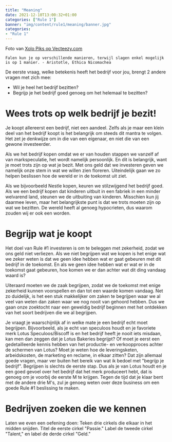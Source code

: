 ```yaml
---
title: "Meaning"
date: 2021-12-10T13:00:32+01:00
categories: ["Rule 1"]
banner: "img/content/rule1/meaning/banner.jpg"
categories: 
- "Rule 1"
---
```


<span class = "image-attribution">
Foto van <a href="https://www.vecteezy.com/vector-art/1967179-toddlers-hugging-each-other"> Xolo Piks op Vecteezy.com</a>
</span>

```
Falen kun je op verschillende manieren, terwijl slagen enkel mogelijk is op 1 manier. - Aristotle, Ethica Nicomachea
```

De eerste vraag, welke betekenis heeft het bedrijf voor jou, brengt 2 andere vragen met zich mee:

- Wil je heel het bedrijf bezitten?
- Begrijp je het bedrijf goed genoeg om het helemaal te bezitten?

# Wees trots op welk bedrijf je bezit!

Je koopt allereerst een bedrijf, niet een aandeel. Zelfs als je maar een klein deel van het bedrijf koopt is het belangrijk om steeds dit mantra te volgen. Het zet je denkwijze om in die van een eigenaar, en niet die van een gewone investeerder.

Als we het bedrijf kopen omdat we er van houden stappen we vanzelf af van markspeculatie, het wordt namelijk persoonlijk. En dit is belangrijk, want je moet trots zijn op wat je bezit. Met ons geld dat we investeren geven we namelijk onze stem in wat we willen zien floreren. Uiteindelijk gaan we zo helpen beslissen hoe de wereld er in de toekomst uit ziet.

Als we bijvoorbeeld Nestle kopen, keuren we stilzwijgend het bedrijf goed. Als we een bedrijf kopen dat kinderen uitbuit in een fabriek in een minder welvarend land, steunen we de uitbuiting van kinderen. Misschien kun jij daarmee leven, maar het belangrijkste punt is dat we trots moeten zijn op wat we bezitten. De wereld heeft al genoeg hypocrieten, dus waarom zouden wij er ook een worden.

# Begrijp wat je koopt

Het doel van Rule #1 investeren is om te beleggen met zekerheid, zodat we ons geld niet verliezen. Als we niet begrijpen wat we kopen is het enige wat we zeker weten is dat we geen idee hebben wat er gaat gebeuren met dit bedrijf in de toekomst. En als we geen idee hebben wat er wat er in de toekomst gaat gebeuren, hoe komen we er dan achter wat dit ding
vandaag waard is?

Uiteraard moeten we de zaak begrijpen, zodat we de toekomst met enige zekerheid kunnen voorspellen en dan tot een waarde komen vandaag. Net zo duidelijk, is het een stuk makkelijker om zaken te begrijpen waar we al veel van weten dan zaken waar we nog nooit van gehoord hebben. Dus we gaan onze zoektocht naar een geweldig bedrijf beginnen met het ontdekken van het soort bedrijven die we al begrijpen.

Je vraagt je waarschijnlijk af in welke mate je een bedrijf echt moet begrijpen. Bijvoorbeeld, als je echt van speculoos houdt en je favoriete merk Lotus Speculoos/Biscoff is en het bedrijf heeft je nooit iets misdaan, kan men dan zeggen dat je Lotus Bakeries begrijpt? Of moet je eerst een gedetailleerde kennis hebben van het productie- en verkoopproces achter de schermen van Lotus? Moet je weten hoe de leveringsketen, arbeidskosten, de marketing en reclame, in elkaar zitten? Dat zijn allemaal goede vragen, maar ver buiten het bereik van wat ik bedoel met "begrijp je bedrijf". Begrijpen is slechts de eerste stap. Dus als je van Lotus houdt en je een goed gevoel over het bedrijf dat het merk produceert hebt, dat is genoeg om je voorbij de eerste M te krijgen. Tegen de tijd dat je klaar bent met de andere drie M's, zul je genoeg weten over deze business om een goede Rule #1 beslissing te maken.

# Bedrijven zoeken die we kennen

Laten we even een oefening doen: Teken drie cirkels die elkaar in het midden snijden.
Titel de eerste cirkel "Passie." Label de tweede cirkel "Talent," en label de
derde cirkel "Geld."
